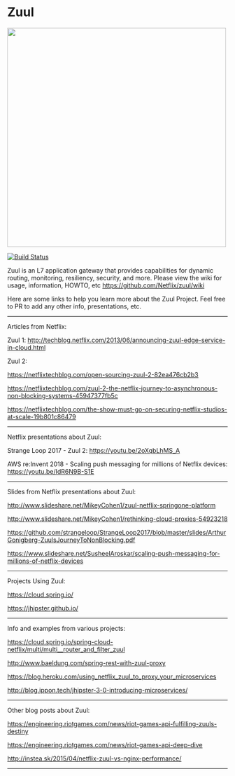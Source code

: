 # Zuul

<img src="https://i.imgur.com/mRSosEp.png" width=500/>

[![Build Status](https://github.com/Netflix/zuul/actions/workflows/snapshot.yml/badge.svg)](https://github.com/Netflix/zuul/actions/workflows/snapshot.yml)


Zuul is an L7 application gateway that provides capabilities for dynamic routing, monitoring, resiliency, security, and more.
Please view the wiki for usage, information, HOWTO, etc https://github.com/Netflix/zuul/wiki

Here are some links to help you learn more about the Zuul Project. Feel free to PR to add any other info, presentations, etc.

---

Articles from Netflix:

Zuul 1: http://techblog.netflix.com/2013/06/announcing-zuul-edge-service-in-cloud.html

Zuul 2:

https://netflixtechblog.com/open-sourcing-zuul-2-82ea476cb2b3

https://netflixtechblog.com/zuul-2-the-netflix-journey-to-asynchronous-non-blocking-systems-45947377fb5c

https://netflixtechblog.com/the-show-must-go-on-securing-netflix-studios-at-scale-19b801c86479

---

Netflix presentations about Zuul:

Strange Loop 2017 - Zuul 2: https://youtu.be/2oXqbLhMS_A

AWS re:Invent 2018 - Scaling push messaging for millions of Netflix devices: https://youtu.be/IdR6N9B-S1E
 
---

Slides from Netflix presentations about Zuul:

http://www.slideshare.net/MikeyCohen1/zuul-netflix-springone-platform

http://www.slideshare.net/MikeyCohen1/rethinking-cloud-proxies-54923218

https://github.com/strangeloop/StrangeLoop2017/blob/master/slides/ArthurGonigberg-ZuulsJourneyToNonBlocking.pdf

https://www.slideshare.net/SusheelAroskar/scaling-push-messaging-for-millions-of-netflix-devices

---

Projects Using Zuul:

https://cloud.spring.io/

https://jhipster.github.io/

---

Info and examples from various projects:

https://cloud.spring.io/spring-cloud-netflix/multi/multi__router_and_filter_zuul

http://www.baeldung.com/spring-rest-with-zuul-proxy

https://blog.heroku.com/using_netflix_zuul_to_proxy_your_microservices

http://blog.ippon.tech/jhipster-3-0-introducing-microservices/

---

Other blog posts about Zuul:

https://engineering.riotgames.com/news/riot-games-api-fulfilling-zuuls-destiny

https://engineering.riotgames.com/news/riot-games-api-deep-dive

http://instea.sk/2015/04/netflix-zuul-vs-nginx-performance/

---
